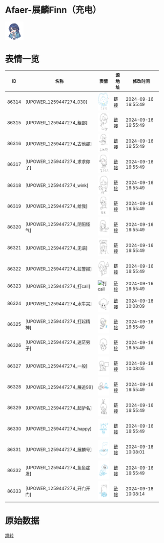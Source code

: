# Afaer-展麟Finn（充电）

<img src="./cover.png" height="60" alt="cover" />

# 表情一览

|ID|名称|表情|源地址|修改时间|
|----|----|----|----|----|
|86314|[UPOWER_1259447274_030]|<img src="./pic/086314_%5BUPOWER_1259447274_030%5D.png" height="60" alt="030"/>|[链接](https://i0.hdslb.com/bfs/garb/9954342dd61bd3ebbc14a9f5d7dea8ee44580d6b.png)|2024-09-16 16:55:49|
|86315|[UPOWER_1259447274_粗鄙]|<img src="./pic/086315_%5BUPOWER_1259447274_粗鄙%5D.png" height="60" alt="粗鄙"/>|[链接](https://i0.hdslb.com/bfs/garb/2fb327ecb3a9a3fc7768299582c2ef20d5dbf69c.png)|2024-09-16 16:55:49|
|86316|[UPOWER_1259447274_古他那]|<img src="./pic/086316_%5BUPOWER_1259447274_古他那%5D.png" height="60" alt="古他那"/>|[链接](https://i0.hdslb.com/bfs/garb/10911a0c08471ec7a4f3a14a62bdc5683d3c909b.png)|2024-09-16 16:55:49|
|86317|[UPOWER_1259447274_求求你了]|<img src="./pic/086317_%5BUPOWER_1259447274_求求你了%5D.png" height="60" alt="求求你了"/>|[链接](https://i0.hdslb.com/bfs/garb/0a57d56f144bc38944ba55caad293fc47f9059a1.png)|2024-09-16 16:55:49|
|86318|[UPOWER_1259447274_wink]|<img src="./pic/086318_%5BUPOWER_1259447274_wink%5D.png" height="60" alt="wink"/>|[链接](https://i0.hdslb.com/bfs/garb/8f5a3a5ba8257b23efaaff131450c2176f3c304d.png)|2024-09-16 16:55:49|
|86319|[UPOWER_1259447274_给我]|<img src="./pic/086319_%5BUPOWER_1259447274_给我%5D.png" height="60" alt="给我"/>|[链接](https://i0.hdslb.com/bfs/garb/bf82c710524ed2110cb2c810bb2a76bcd61a7f30.png)|2024-09-16 16:55:49|
|86320|[UPOWER_1259447274_阴阳怪气]|<img src="./pic/086320_%5BUPOWER_1259447274_阴阳怪气%5D.png" height="60" alt="阴阳怪气"/>|[链接](https://i0.hdslb.com/bfs/garb/6b974f691b08c48e84d778f28e2e68f2443a824b.png)|2024-09-16 16:55:49|
|86321|[UPOWER_1259447274_无语]|<img src="./pic/086321_%5BUPOWER_1259447274_无语%5D.png" height="60" alt="无语"/>|[链接](https://i0.hdslb.com/bfs/garb/078cd12d398cc786e401d1b84d2bddedc2baa40b.png)|2024-09-16 16:55:49|
|86322|[UPOWER_1259447274_拉警报]|<img src="./pic/086322_%5BUPOWER_1259447274_拉警报%5D.png" height="60" alt="拉警报"/>|[链接](https://i0.hdslb.com/bfs/garb/e26690be22934939711d7cf42991783228c3ca73.png)|2024-09-16 16:55:49|
|86323|[UPOWER_1259447274_打call]|<img src="./pic/086323_%5BUPOWER_1259447274_打call%5D.png" height="60" alt="打call"/>|[链接](https://i0.hdslb.com/bfs/garb/e6c49f20646a503879c2a0e2d8d59292171c625c.png)|2024-09-16 16:55:49|
|86324|[UPOWER_1259447274_水牛哭]|<img src="./pic/086324_%5BUPOWER_1259447274_水牛哭%5D.png" height="60" alt="水牛哭"/>|[链接](https://i0.hdslb.com/bfs/garb/bcda18ba95c857a9c7c829b430583898e153d3d4.png)|2024-09-18 10:08:09|
|86325|[UPOWER_1259447274_打起精神]|<img src="./pic/086325_%5BUPOWER_1259447274_打起精神%5D.png" height="60" alt="打起精神"/>|[链接](https://i0.hdslb.com/bfs/garb/def781c291b088425c460dbacc3d8e2d2f4a0a5f.png)|2024-09-16 16:55:49|
|86326|[UPOWER_1259447274_迷茫男子]|<img src="./pic/086326_%5BUPOWER_1259447274_迷茫男子%5D.png" height="60" alt="迷茫男子"/>|[链接](https://i0.hdslb.com/bfs/garb/1a0b9afee2a52192e6171f8def647dd2b9ec18fe.png)|2024-09-16 16:55:49|
|86327|[UPOWER_1259447274_一般]|<img src="./pic/086327_%5BUPOWER_1259447274_一般%5D.png" height="60" alt="一般"/>|[链接](https://i0.hdslb.com/bfs/garb/3ca3b48cfd53484acd5893ce6dc7e03ba8987222.png)|2024-09-18 10:08:05|
|86328|[UPOWER_1259447274_展追99]|<img src="./pic/086328_%5BUPOWER_1259447274_展追99%5D.png" height="60" alt="展追99"/>|[链接](https://i0.hdslb.com/bfs/garb/7a7373c465091df9e528048d2b5c9212dcfcceca.png)|2024-09-16 16:55:49|
|86329|[UPOWER_1259447274_起驴名]|<img src="./pic/086329_%5BUPOWER_1259447274_起驴名%5D.png" height="60" alt="起驴名"/>|[链接](https://i0.hdslb.com/bfs/garb/a249c5a53eb7bc4d20deccaa5e0b4fd8211968b0.png)|2024-09-16 16:55:49|
|86330|[UPOWER_1259447274_happy]|<img src="./pic/086330_%5BUPOWER_1259447274_happy%5D.png" height="60" alt="happy"/>|[链接](https://i0.hdslb.com/bfs/garb/23e2feb51eb5f65189911c36fe4a153f31f37b51.png)|2024-09-16 16:55:49|
|86331|[UPOWER_1259447274_展麟号]|<img src="./pic/086331_%5BUPOWER_1259447274_展麟号%5D.png" height="60" alt="展麟号"/>|[链接](https://i0.hdslb.com/bfs/garb/6d70c28e2626d502a7fc9927acca1c2f87b0766d.png)|2024-09-18 10:08:01|
|86332|[UPOWER_1259447274_鱼鱼症发]|<img src="./pic/086332_%5BUPOWER_1259447274_鱼鱼症发%5D.png" height="60" alt="鱼鱼症发"/>|[链接](https://i0.hdslb.com/bfs/garb/37788359bd92dca5759f9dcbb1b54a25a62144cb.png)|2024-09-16 16:55:49|
|86333|[UPOWER_1259447274_开门开门]|<img src="./pic/086333_%5BUPOWER_1259447274_开门开门%5D.png" height="60" alt="开门开门"/>|[链接](https://i0.hdslb.com/bfs/garb/1782ad26e0ebb942fdef1dcc3fb716f0862cb295.png)|2024-09-18 10:08:14|

# 原始数据

[跳转](./raw.json)

